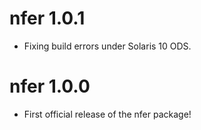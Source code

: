 # nfer 1.0.1

 * Fixing build errors under Solaris 10 ODS.

# nfer 1.0.0

 * First official release of the nfer package!
